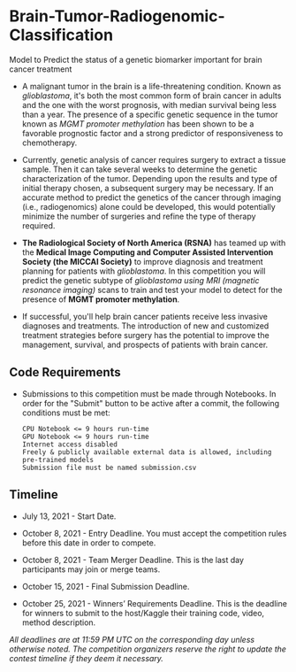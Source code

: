 # Brain-Tumor-Radiogenomic-Classification
Model to Predict the status of a genetic biomarker important for brain cancer treatment


- A malignant tumor in the brain is a life-threatening condition. Known as *glioblastoma*, it's both the most common form of brain cancer in adults and the one with the worst prognosis, with median survival being less than a year. The presence of a specific genetic sequence in the tumor known as *MGMT promoter methylation* has been shown to be a favorable prognostic factor and a strong predictor of responsiveness to chemotherapy.


- Currently, genetic analysis of cancer requires surgery to extract a tissue sample. Then it can take several weeks to determine the genetic characterization of the tumor. Depending upon the results and type of initial therapy chosen, a subsequent surgery may be necessary. If an accurate method to predict the genetics of the cancer through imaging (i.e., radiogenomics) alone could be developed, this would potentially minimize the number of surgeries and refine the type of therapy required.


- **The Radiological Society of North America (RSNA)** has teamed up with the **Medical Image Computing and Computer Assisted Intervention Society (the MICCAI Society)** to improve diagnosis and treatment planning for patients with *glioblastoma*. In this competition you will predict the genetic subtype of *glioblastoma using MRI (magnetic resonance imaging)* scans to train and test your model to detect for the presence of **MGMT promoter methylation**.


- If successful, you'll help brain cancer patients receive less invasive diagnoses and treatments. The introduction of new and customized treatment strategies before surgery has the potential to improve the management, survival, and prospects of patients with brain cancer.


## Code Requirements

 - Submissions to this competition must be made through Notebooks. In order for the "Submit" button to be active after a commit, the following conditions must be met:

       CPU Notebook <= 9 hours run-time
       GPU Notebook <= 9 hours run-time
       Internet access disabled
       Freely & publicly available external data is allowed, including pre-trained models
       Submission file must be named submission.csv
       
 ## Timeline
 
 - July 13, 2021 - Start Date.

 - October 8, 2021 - Entry Deadline. You must accept the competition rules before this date in order to compete.

 - October 8, 2021 - Team Merger Deadline. This is the last day participants may join or merge teams.

 - October 15, 2021 - Final Submission Deadline.

 - October 25, 2021 - Winners’ Requirements Deadline. This is the deadline for winners to submit to the host/Kaggle their training code, video, method description.

*All deadlines are at 11:59 PM UTC on the corresponding day unless otherwise noted. The competition organizers reserve the right to update the contest timeline if they deem it necessary.*
